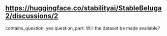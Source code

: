 ## https://huggingface.co/stabilityai/StableBeluga2/discussions/2

contains_question: yes
question_part: Will the dataset be made available?
